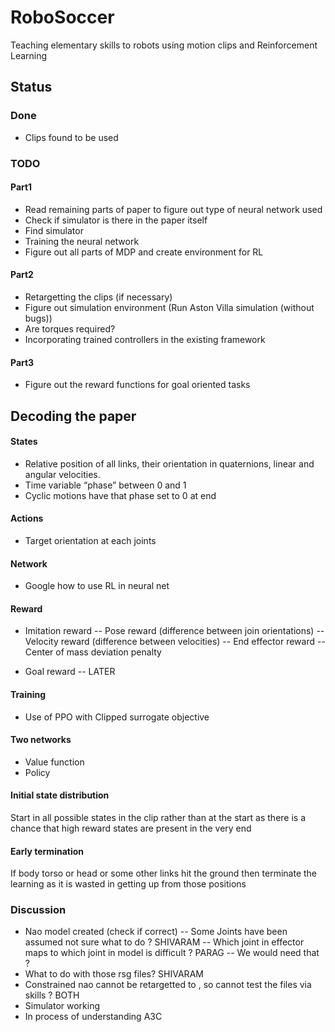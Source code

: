 # RoboSoccer
Teaching elementary skills to robots using motion clips and Reinforcement Learning

## Status

### Done
- Clips found to be used

### TODO

#### Part1
- Read remaining parts of paper to figure out type of neural network used
- Check if simulator is there in the paper itself 
- Find simulator
- Training the neural network
- Figure out all parts of MDP and create environment for RL

#### Part2
- Retargetting the clips (if necessary) 
- Figure out simulation environment (Run Aston Villa simulation (without bugs))
- Are torques required?
- Incorporating trained controllers in the existing framework

#### Part3
- Figure out the reward functions for goal oriented tasks

## Decoding the paper

#### States
- Relative position of all links, their orientation in quaternions, linear and angular velocities.
- Time variable “phase” between 0 and 1
- Cyclic motions have that phase set to 0 at end

#### Actions
- Target orientation at each joints

#### Network
- Google how to use RL in neural net

#### Reward

- Imitation reward
-- Pose reward (difference between join orientations)
-- Velocity reward (difference between velocities)
-- End effector reward
-- Center of mass deviation penalty 

- Goal reward
-- LATER

#### Training
- Use of PPO with Clipped surrogate objective

#### Two networks 
- Value function
- Policy

#### Initial state distribution
Start in all possible states in the clip rather than at the start as there is a chance that high reward states are present in the very end

#### Early termination
If body torso  or head or some other links hit the ground then terminate the learning as it is wasted in getting up from those positions



### Discussion
- Nao model created (check if correct)
	-- Some Joints have been assumed not sure what to do ? SHIVARAM
	-- Which joint in effector maps to which joint in model is difficult ? PARAG 
	-- We would need that ?
- What to do with those rsg files? SHIVARAM
- Constrained nao cannot be retargetted to , so cannot test the files via skills ? BOTH
- Simulator working 
- In process of understanding A3C
